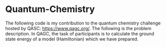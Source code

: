 # Quantum-Chemistry
The following code is my contribution to the quantum chemistry challenge hosted by QASC: https://www.qagc.org/. The following is the problem description. In QAGC, the task of participants is to calculate the ground state energy of a model (Hamiltonian) which we have prepared. 

